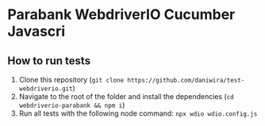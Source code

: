 # Parabank WebdriverIO Cucumber Javascri

## How to run tests

1. Clone this repository (`git clone https://github.com/daniwira/test-webdriverio.git`)
2. Navigate to the root of the folder and install the dependencies (`cd webdriverio-parabank && npm i`)
3. Run all tests with the following node command: `npx wdio wdio.config.js`
